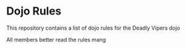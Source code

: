 Dojo Rules
==========

This repository contains a list of dojo rules for the Deadly Vipers dojo

All members better read the rules mang
